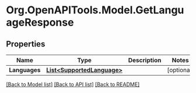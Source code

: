 # Org.OpenAPITools.Model.GetLanguageResponse

## Properties

Name | Type | Description | Notes
------------ | ------------- | ------------- | -------------
**Languages** | [**List&lt;SupportedLanguage&gt;**](SupportedLanguage.md) |  | [optional] 

[[Back to Model list]](../../README.md#documentation-for-models) [[Back to API list]](../../README.md#documentation-for-api-endpoints) [[Back to README]](../../README.md)


